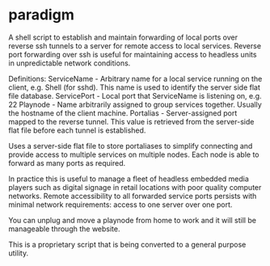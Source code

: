 # paradigm

A shell script to establish and maintain forwarding of local ports over reverse ssh tunnels to a server for remote access to local services. Reverse port forwarding over ssh is useful for maintaining access to headless units in unpredictable network conditions.

Definitions:
ServiceName - Arbitrary name for a local service running on the client, e.g. Shell (for sshd). This name is used to identify the server side flat file database.
ServicePort - Local port that ServiceName is listening on, e.g. 22
Playnode - Name arbitrarily assigned to group services together. Usually the hostname of the client machine.
Portalias - Server-assigned port mapped to the reverse tunnel. This value is retrieved from the server-side flat file before each tunnel is established.

Uses a server-side flat file to store portaliases to simplify connecting and provide access to multiple services on multiple nodes. Each node is able to forward as many ports as required.

In practice this is useful to manage a fleet of headless embedded media players such as digital signage in retail locations with poor quality computer networks. Remote accessibility to all forwarded service ports persists with minimal network requirements: access to one server over one port.

You can unplug and move a playnode from home to work and it will still be manageable through the website.

This is a proprietary script that is being converted to a general purpose utility.
